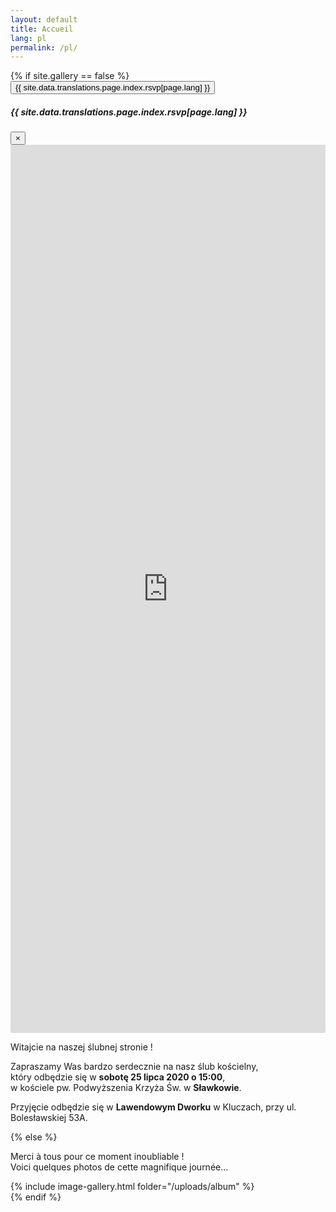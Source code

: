 ```yaml
---
layout: default
title: Accueil
lang: pl
permalink: /pl/
---
```


<div class="row">
  <div class="col-12 text-center">
    {% if site.gallery == false %}
      <div class="pb-4">
        <button 
          role="button" 
          class="btn btn-danger btn-lg" 
          data-toggle="modal" 
          data-target=".bd-example-modal-xl">
            {{ site.data.translations.page.index.rsvp[page.lang] }}
        </button>
      </div>
      <div 
        class="modal fade bd-example-modal-xl" 
        tabindex="-1" 
        role="dialog" 
        aria-labelledby="rsvpForm" 
        aria-hidden="true">
        <div class="modal-dialog modal-xl">
          <div class="modal-content">
            <div class="modal-header">
              <h5 class="modal-title" id="exampleModalLabel">{{ site.data.translations.page.index.rsvp[page.lang] }}</h5>
              <button type="button" class="close" data-dismiss="modal" aria-label="Close">
                <span aria-hidden="true">&times;</span>
              </button>
            </div>
            <div class="modal-body">
              <iframe src="https://docs.google.com/forms/d/e/1FAIpQLScs8RIJ4ZQ-uIVZ_xG_xuNndGWNyGh4Z1FCaGgw2BDL86A28A/viewform?embedded=true" width="100%" height="1421" frameborder="0" marginheight="0" marginwidth="0">Chargement en cours...</iframe>
            </div>
          </div>
        </div>
      </div>
      <div id="introText">
        <p>Witajcie na naszej ślubnej stronie  !</p>
        <p>Zapraszamy Was bardzo serdecznie na nasz ślub kościelny,<br />
          który odbędzie się w <strong>sobotę 25 lipca 2020 o 15:00</strong>,<br />
        w kościele pw. Podwyższenia Krzyża Św. w <strong>Sławkowie</strong>.</p>
        <p>Przyjęcie odbędzie się w <strong>Lawendowym Dworku</strong> w Kluczach, przy ul.<br />Bolesławskiej 53A.</p>
       {% else %}
        <p>Merci à tous pour ce moment inoubliable !<br/>Voici quelques photos de cette magnifique journée...</p>
        {% include image-gallery.html folder="/uploads/album" %}
      </div>
    {% endif %}   
  </div>
</div>
